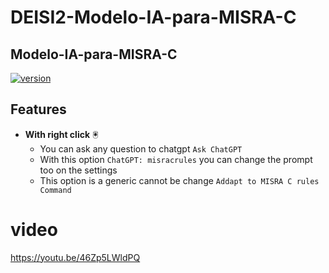 # DEISI2-Modelo-IA-para-MISRA-C
## Modelo-IA-para-MISRA-C

[![version](https://img.shields.io/badge/version-1.0.2-green.svg)](https://semver.org)


## Features

- **With right click** 🖲️ 
    - You can ask any question to chatgpt `Ask ChatGPT`
    - With this option `ChatGPT: misracrules` you can change the prompt too on the settings
    - This option is a generic cannot be change `Addapt to MISRA C rules Command`






# video
https://youtu.be/46Zp5LWldPQ